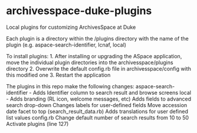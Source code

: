 # archivesspace-duke-plugins
Local plugins for customizing ArchivesSpace at Duke

Each plugin is a directory within the /plugins directory with the name of the plugin (e.g. aspace-search-identifier, lcnaf, local)

To install plugins:
	1. After installing or upgrading the ASpace application, move the individual plugin directories into the archivesspace/plugins directory
	2. Overwrite the default config.rb file in archivesspace/config with this modified one
	3. Restart the application
	
The plugins in this repo make the following changes:
	aspace-search-identifier - Adds Identifier column to search result and browse screens
	local - 
		Adds branding (RL icon, welcome messages, etc)
		Adds fields to advanced search drop-down
		Changes labels for user-defined fields
		Move accession date facet to top (search_result_data.rb)
		Adds translations for user defined list values
	config.rb
		Change default number of search results from 10 to 50
		Activate plugins (line 127)
		
		
		
	
